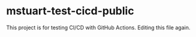 # mstuart-test-cicd-public

This project is for testing CI/CD with GitHub Actions.
Editing this file again.
